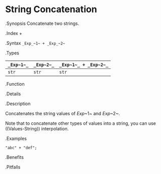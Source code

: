 # String Concatenation

.Synopsis
Concatenate two strings.

.Index
+

.Syntax
`_Exp_~1~ + _Exp_~2~`

.Types


| `_Exp~1~_` | `_Exp~2~_` | `_Exp~1~_ + _Exp~2~_`  |
| --- | --- | --- |
| `str`     | `str`     | `str`                |


.Function

.Details

.Description

Concatenates the string values of _Exp_~1~ and _Exp_~2~.

Note that to concatenate other types of values into a string, you can use ((Values-String)) interpolation.

.Examples
```rascal-shell
"abc" + "def";
```

.Benefits

.Pitfalls

